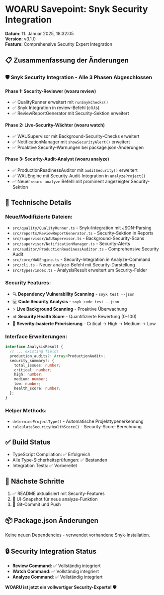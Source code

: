 # WOARU Savepoint: Snyk Security Integration

**Datum**: 11. Januar 2025, 18:32:05  
**Version**: v3.1.0  
**Feature**: Comprehensive Security Expert Integration

## 📋 **Zusammenfassung der Änderungen**

### 🛡️ **Snyk Security Integration - Alle 3 Phasen Abgeschlossen**

#### **Phase 1: Security-Reviewer (woaru review)**
- ✅ QualityRunner erweitert mit `runSnykChecks()`
- ✅ Snyk Integration in review-Befehl (cli.ts)
- ✅ ReviewReportGenerator mit Security-Sektion erweitert

#### **Phase 2: Live-Security-Wächter (woaru watch)**
- ✅ WAUSupervisor mit Background-Security-Checks erweitert
- ✅ NotificationManager mit `showSecurityAlert()` erweitert
- ✅ Proaktive Security-Warnungen bei package.json-Änderungen

#### **Phase 3: Security-Audit-Analyst (woaru analyze)**
- ✅ ProductionReadinessAuditor mit `auditSecurity()` erweitert
- ✅ WAUEngine mit Security-Audit-Integration in `analyzeProject()`
- ✅ Neuer `woaru analyze` Befehl mit prominent angezeigter Security-Sektion

## 🔧 **Technische Details**

### **Neue/Modifizierte Dateien:**
- `src/quality/QualityRunner.ts` - Snyk-Integration mit JSON-Parsing
- `src/reports/ReviewReportGenerator.ts` - Security-Sektion in Reports
- `src/supervisor/WAUSupervisor.ts` - Background-Security-Scans
- `src/supervisor/NotificationManager.ts` - Security-Alerts
- `src/auditor/ProductionReadinessAuditor.ts` - Comprehensive Security Audit
- `src/core/WAUEngine.ts` - Security-Integration in Analyze-Command
- `src/cli.ts` - Neuer analyze-Befehl mit Security-Darstellung
- `src/types/index.ts` - AnalysisResult erweitert um Security-Felder

### **Security Features:**
- 🔍 **Dependency Vulnerability Scanning** - `snyk test --json`
- 💻 **Code Security Analysis** - `snyk code test --json`
- ⚡ **Live Background Scanning** - Proaktive Überwachung
- 📊 **Security Health Score** - Quantifizierte Bewertung (0-100)
- 🎯 **Severity-basierte Priorisierung** - Critical → High → Medium → Low

### **Interface Erweiterungen:**
```typescript
interface AnalysisResult {
  // ... existing fields
  production_audits?: Array<ProductionAudit>;
  security_summary?: {
    total_issues: number;
    critical: number;
    high: number;
    medium: number;
    low: number;
    health_score: number;
  };
}
```

### **Helper Methods:**
- `determineProjectType()` - Automatische Projekttypenerkennung
- `calculateSecurityHealthScore()` - Security-Score-Berechnung

## ✅ **Build Status**
- TypeScript Compilation: ✅ Erfolgreich
- Alle Type-Sicherheitsprüfungen: ✅ Bestanden
- Integration Tests: ✅ Vorbereitet

## 🎯 **Nächste Schritte**
1. ✅ README aktualisiert mit Security-Features
2. 🔄 UI-Snapshot für neue analyze-Funktion
3. 🔄 Git-Commit und Push

## 📦 **Package.json Änderungen**
Keine neuen Dependencies - verwendet vorhandene Snyk-Installation.

## 🔒 **Security Integration Status**
- **Review Command**: ✅ Vollständig integriert
- **Watch Command**: ✅ Vollständig integriert  
- **Analyze Command**: ✅ Vollständig integriert

**WOARU ist jetzt ein vollwertiger Security-Experte! 🛡️**